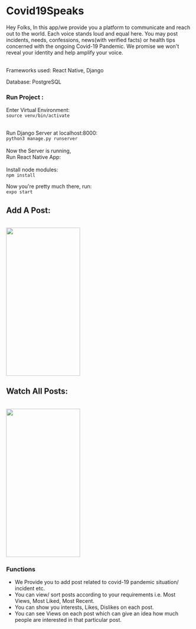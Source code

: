# Covid19Speaks
Hey Folks,
In this app/we provide you a platform to communicate and reach out to the world. Each voice stands loud and equal here.
You may post incidents, needs,  confessions, news(with verified facts) or health tips concerned with the ongoing Covid-19 Pandemic. 
We promise we won't reveal your identity and help amplify your voice.

<br />
Frameworks used: React Native, Django
<br />

Database: PostgreSQL
<br />

### Run Project :
Enter Virtual Environment:
<br/>
`source venv/bin/activate`
<br/> <br/>

Run Django Server at localhost:8000:
<br/>
`python3 manage.py runserver`
<br /> <br />
Now the Server is running, 
<br/>
Run React Native App:
<br/> <br />
Install node modules:
<br />
`npm install`
<br />

Now you're pretty much there, run:
<br />
`expo start`

## Add A Post:
<br/>
<img src="https://user-images.githubusercontent.com/35291991/84573708-df9a1f80-adbf-11ea-8707-2b1640f479ed.jpeg" width="200" height="400" />

## Watch All Posts: 
<br />
<img src="https://user-images.githubusercontent.com/35291991/84573715-f0e32c00-adbf-11ea-9641-d6a292003b28.jpeg" width="200" height="400" />

### Functions
* We Provide you to add post related to covid-19 pandemic situation/ incident etc.
* You can view/ sort posts according to your requirements i.e. Most Views, Most Liked, Most Recent.
* You can show you interests, Likes, Dislikes on each post.
* You can see Views on each post which can give an idea how much people are interested in that particular post.
